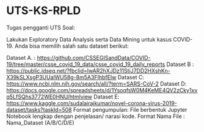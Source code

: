 # UTS-KS-RPLD
Tugas pengganti UTS
Soal:

Lakukan Exploratory Data Analysis serta Data Mining untuk kasus COVID-19.
Anda bisa memilih salah satu dataset berikut:

Dataset A. : https://github.com/CSSEGISandData/COVID-19/tree/master/csse_covid_19_data/csse_covid_19_daily_reports
Dataset B : https://public.idseq.net/?fbclid=IwAR2hXJDz11StiJ7DD2HXshKn-X39kSLXsgP3UUalWU58g-8m5A3FIhbfEIw
Dataset C: https://www.ncbi.nlm.nih.gov/search/all/?term=SARS-CoV-2
Dataset D: https://docs.google.com/spreadsheets/d/1YsoqfsW0M4KeME4QV2zCky1xvq5LfSQhs3772WE0HNU/htmlview
Dataset E: https://www.kaggle.com/sudalairajkumar/novel-corona-virus-2019-dataset/tasks?taskId=508
Format pengumpulan:
File berbentuk Jupyter Notebook lengkap dengan penjelasan/ narasi kode.
Format Nama File : Nama_Dataset (A/B/C/D/E)
